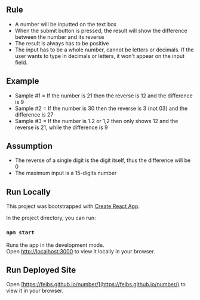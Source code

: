 ## Rule

- A number will be inputted on the text box
- When the submit button is pressed, the result will show the difference between the number and its reverse
- The result is always has to be positive
- The input has to be a whole number, cannot be letters or decimals. If the user wants to type in decimals or letters, it won't appear on the input field.

## Example

- Sample #1 = If the number is 21 then the reverse is 12 and the difference is 9
- Sample #2 = If the number is 30 then the reverse is 3 (not 03) and the difference is 27
- Sample #3 = If the number is 1.2 or 1,2 then only shows 12 and the reverse is 21, while the difference is 9

## Assumption

- The reverse of a single digit is the digit itself, thus the difference will be 0
- The maximum input is a 15-digits number

## Run Locally

This project was bootstrapped with [Create React App](https://github.com/facebook/create-react-app).

In the project directory, you can run:

### `npm start`

Runs the app in the development mode.\
Open [http://localhost:3000](http://localhost:3000) to view it locally in your browser.

## Run Deployed Site

Open [https://feibs.github.io/number/](https://feibs.github.io/number/) to view it in your browser.
